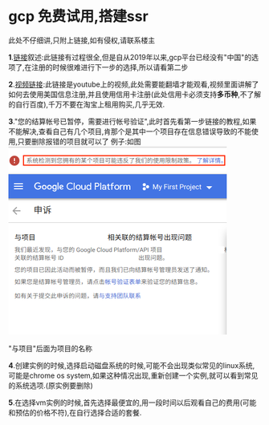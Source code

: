 # gcp 免费试用,搭建ssr


此处不仔细讲,只附上链接,如有侵权,请联系楼主

**1**.[链接](https://www.wmsoho.com/google-cloud-platform-ssr-bbr-tutorial/)叙述:此链接有过程很全,但是自从2019年以来,gcp平台已经没有"中国"的选项了,在注册的时候很难进行下一步的选择,所以请看第二步

**2**.[视频链接](https://www.youtube.com/watch?v=oZWAP9_ciOE):此链接是youtube上的视频,此处需要能翻墙才能观看,视频里面讲解了如何去使用美国信息注册,并且使用信用卡注册(此处信用卡必须支持**多币种**,不了解的自行百度),千万不要在淘宝上租用购买,几乎无效.

**3**."您的结算帐号已暂停，需要进行帐号验证",此时首先看第一步链接的教程,如果不能解决,查看自己有几个项目,肯那个是其中一个项目存在信息错误导致的不能使用,只要删除报错的项目就可以了
例子:如图
![image_url](111111.png)

"与项目"后面为项目的名称

**4**.创建实例的时候,选择启动磁盘系统的时候,可能不会出现类似常见的linux系统,可能是chrome os system,如果这种情况出现,重新创建一个实例,就可以看到常见的系统选项.(原实例要删除)

**5**.在选择vm实例的时候,首先选择最便宜的,用一段时间以后观看自己的费用(可能和预估的价格不符),在自行选择合适的套餐.